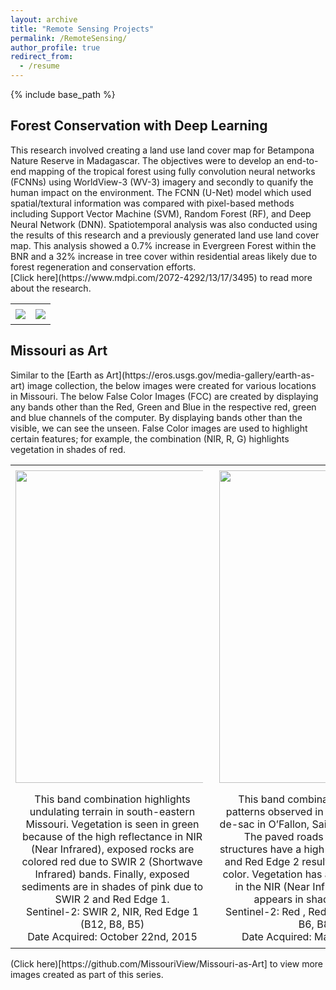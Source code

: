 ```yaml
---
layout: archive
title: "Remote Sensing Projects"
permalink: /RemoteSensing/
author_profile: true
redirect_from:
  - /resume
---
```


{% include base_path %}

<h2>Forest Conservation with Deep Learning</h2>
This research involved creating a land use land cover map for Betampona Nature Reserve in Madagascar. The objectives were to develop an end-to-end mapping of the tropical forest using fully convolution neural networks (FCNNs) using WorldView-3 (WV-3) imagery and secondly to quanify the human impact on the environment. The FCNN (U-Net) model which used spatial/textural information was compared with pixel-based methods including Support Vector Machine (SVM), Random Forest (RF), and Deep Neural Network (DNN). Spatiotemporal analysis was also conducted using the results of this research and a previously generated land use land cover map. This analysis showed a 0.7% increase in Evergreen Forest within the BNR and a 32% increase in tree cover within residential areas likely due to forest regeneration and conservation efforts. <br>
[Click here](https://www.mdpi.com/2072-4292/13/17/3495) to read more about the research. <br>
<head><style>table {width: 100%; border-collapse: collapse; border: none;/* Ensures no double borders */}
        th, td {padding: 8px; text-align: center;border: none; /* Removes the borders from cells */}
        img {height: 300px;}
    </style>
  </head>
<body>
  <table><tr><td><img src='/images/graphical.png'> </td>
        <td><img src='/images/change.png' >  </td>
    </tr></table>
</body>

<h2>Missouri as Art</h2>
Similar to the [Earth as Art](https://eros.usgs.gov/media-gallery/earth-as-art) image collection, the below images were created for various locations in Missouri. 
The below False Color Images (FCC) are created by displaying any bands other than the Red, Green and Blue in the respective red, green and blue channels of the computer. By displaying bands other than the visible, we can see the unseen. False Color images are used to highlight certain features; for example, the combination (NIR, R, G) highlights vegetation in shades of red. 
<head><style>
        table {width: 100%; border-collapse: collapse; border: none;/* Ensures no double borders */ }
        th, td {padding: 8px; text-align: center; border: none; /* Removes the borders from cells */}
        img {max-width: 300px; height: auto;}</style> </head>
<body><table><tr><td><img src='/images/johnson.png' style="width: 500px; height: auto; margin-right: 10px;"> </td>
        <td><img src='/images/geometric.png' style="width: 500px; height: auto; margin-right: 10px;"> </td>
        <td><img src='/images/stl.png' style="width: 500px; height: auto; margin-right: 10px;"> </td>
    </tr>
    <tr>
        <td>This band combination highlights undulating terrain in south-eastern Missouri. Vegetation is seen in green because of the high reflectance in NIR (Near Infrared), exposed rocks are colored red due to SWIR 2 (Shortwave Infrared) bands. Finally, exposed sediments are in shades of pink due to SWIR 2 and Red Edge 1. 
<br>Sentinel-2: SWIR 2, NIR, Red Edge 1 (B12, B8, B5)
<br>Date Acquired: October 22nd, 2015
</td>
        <td>This band combination highlights patterns observed in a residential cul-de-sac in O’Fallon, Saint Charles county. The paved roads and concrete structures have a high reflectance in Red and Red Edge 2 resulting in the orange color. Vegetation has a high reflectance in the NIR (Near Infrared) and thus appears in shades of blue. 
<br>Sentinel-2: Red , Red Edge 2, NIR (B4, B6, B8)
<br>Date Acquired: May 20th, 2016
</td>
        <td>These images are created using a single band. A color scheme is used to display the at-surface brightness temperature, created using TIR1 band (band 10). St Louis city is hotter while the clouds are at lower temperatures. The image shows the clouds created using the cirrus band. Even thinner clouds can be seen through this band, not possible with any image visualizations. 
</td>
    </tr>
</table>
</body>
(Click here)[https://github.com/MissouriView/Missouri-as-Art] to view more images created as part of this series. 
